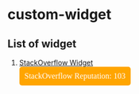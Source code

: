 # custom-widget
## List of widget
1. [StackOverflow Widget](./stackoverflow/)   
    <a href="https://hobeom.github.io/custom-widget/stackoverflow/">
    <img src="stackoverflow/widget.png">
    </a>
